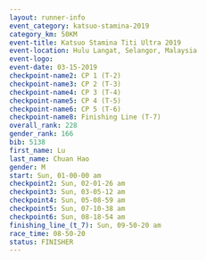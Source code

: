 ```yaml
---
layout: runner-info 
event_category: katsuo-stamina-2019 
category_km: 50KM 
event-title: Katsuo Stamina Titi Ultra 2019 
event-location: Hulu Langat, Selangor, Malaysia 
event-logo: 
event-date: 03-15-2019 
checkpoint-name2: CP 1 (T-2) 
checkpoint-name3: CP 2 (T-3) 
checkpoint-name4: CP 3 (T-4) 
checkpoint-name5: CP 4 (T-5) 
checkpoint-name6: CP 5 (T-6) 
checkpoint-name8: Finishing Line (T-7) 
overall_rank: 228
gender_rank: 166
bib: 5138
first_name: Lu
last_name: Chuan Hao
gender: M
start: Sun, 01-00-00 am
checkpoint2: Sun, 02-01-26 am
checkpoint3: Sun, 03-05-12 am
checkpoint4: Sun, 05-08-59 am
checkpoint5: Sun, 07-10-38 am
checkpoint6: Sun, 08-18-54 am
finishing_line_(t_7): Sun, 09-50-20 am
race_time: 08-50-20
status: FINISHER
---
```

